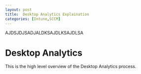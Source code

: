 ```yaml
---
layout: post
title:  Desktop Analytics Explaination
categories: [Intune,SCCM]
---
```

AJDSJDJSADJALDKSAJDLKSAJDLSA

# Desktop Analytics

This is the high level overview of the Desktop Analytics process.

